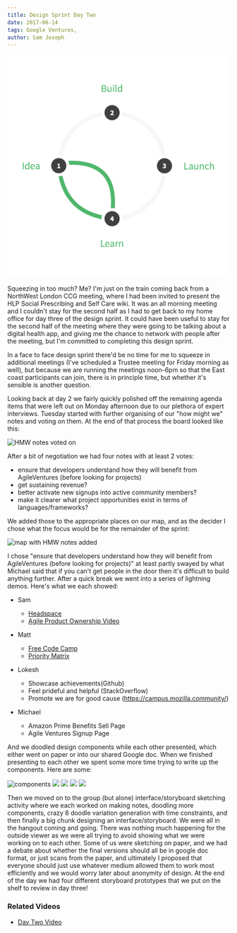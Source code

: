 ```yaml
---
title: Design Sprint Day Two
date: 2017-06-14
tags: Google Ventures, 
author: Sam Joseph
---
```


![design sprint](/images/design_sprint.png)

Squeezing in too much? Me? I'm just on the train coming back from a NorthWest London CCG meeting, where I had been invited to present the HLP Social Prescribing and Self Care wiki.  It was an all morning meeting and I couldn't stay for the second half as I had to get back to my home office for day three of the design sprint.  It could have been useful to stay for the second half of the meeting where they were going to be talking about a digital health app, and giving me the chance to network with people after the meeting, but I'm committed to completing this design sprint.

In a face to face design sprint there'd be no time for me to squeeze in additional meetings (I've scheduled a Trustee meeting for Friday morning as well), but because we are running the meetings noon-6pm so that the East coast participants can join, there is in principle time, but whether it's sensible is another question.

Looking back at day 2 we fairly quickly polished off the remaining agenda items that were left out on Monday afternoon due to our plethora of expert interviews.  Tuesday started with further organising of our "how might we" notes and voting on them.  At the end of that process the board looked like this:

![HMW notes voted on](https://www.dropbox.com/s/0e4c2nc3lw39zah/Screenshot%202017-06-14%2011.04.39.png?dl=1)

After a bit of negotiation we had four notes with at least 2 votes:

* ensure that developers understand how they will benefit from AgileVentures (before looking for projects)
* get sustaining revenue?
* better activate new signups into active community members?
* make it clearer what project opportunities exist in terms of languages/frameworks?

We added those to the appropriate places on our map, and as the decider I chose what the focus would be for the remainder of the sprint:

![map with HMW notes added](https://www.dropbox.com/s/lniu3rnvs2vgexw/Screenshot%202017-06-14%2011.07.36.png?dl=1)

I chose "ensure that developers understand how they will benefit from AgileVentures (before looking for projects)" at least partly swayed by what Michael said that if you can't get people in the door then it's difficult to build anything further.  After a quick break we went into a series of lightning demos.  Here's what we each showed:

* Sam
  - [Headspace](https://www.headspace.com/)
  - [Agile Product Ownership Video](https://www.youtube.com/watch?v=502ILHjX9EE)
 
* Matt
  - [Free Code Camp](http://freecodecamp.com/)
  - [Priority Matrix](https://www.google.com/search?q=eisenhower+matrix)
 
* Lokesh
  - Showcase achievements(Github)
  - Feel prideful and helpful (StackOverflow)
  - Promote we are for good cause (https://campus.mozilla.community/)
 
* Michael
  - Amazon Prime Benefits Sell Page
  - Agile Ventures Signup Page

And we doodled design components while each other presented, which either went on paper or into our shared Google doc.  When we finished presenting to each other we spent some more time trying to write up the components. Here are some:

![components](https://www.dropbox.com/s/ifohrjqhs3vso6m/Screenshot%202017-06-14%2011.12.26.png?dl=1)
![](https://www.dropbox.com/s/v9j18l28ahvmwwp/Screenshot%202017-06-14%2011.12.45.png?dl=1)
![](https://www.dropbox.com/s/f8o39mvquwu61xo/Screenshot%202017-06-14%2011.13.01.png?dl=1)
![](https://www.dropbox.com/s/m1ym4qygf8h1f99/Screenshot%202017-06-14%2011.13.15.png?dl=1)
![](https://www.dropbox.com/s/wrmdjrusjfxuypx/Screenshot%202017-06-14%2011.13.26.png?dl=1)

Then we moved on to the group (but alone) interface/storyboard sketching activity where we each worked on making notes, doodling more components, crazy 8 doodle variation generation with time constraints, and then finally a big chunk designing an interface/storyboard.  We were all in the hangout coming and going.  There was nothing much happening for the outside viewer as we were all trying to avoid showing what we were working on to each other.  Some of us were sketching on paper, and we had a debate about whether the final versions should all be in google doc format, or just scans from the paper, and ultimately I proposed that everyone should just use whatever medium allowed them to work most efficiently and we would worry later about anonymity of design.  At the end of the day we had four different storyboard prototypes that we put on the shelf to review in day three!

### Related Videos

* [Day Two Video](http://youtu.be/mvv2GPivSGo)


